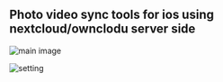 ## Photo video sync tools for ios using nextcloud/ownclodu server side



![main image](https://github.com/monlyu/PhotoSync/blob/master/scrrenshot/main.png?raw=true)


![setting](https://github.com/monlyu/PhotoSync/blob/master/scrrenshot/setting.png?raw=true)
